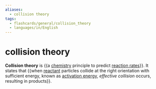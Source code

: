 ```yaml
---
aliases:
  - collision theory
tags:
  - flashcards/general/collision_theory
  - languages/in/English
---
```


# collision theory

__Collision theory__ is {{a [chemistry](chemistry.md) principle to predict [reaction rates](reaction%20rate.md)}}. It states that {{when [reactant](reagent.md) particles collide at the right orientation with sufficient energy, known as [activation energy](activation%20energy.md), _effective collision_ occurs, resulting in products}}.
